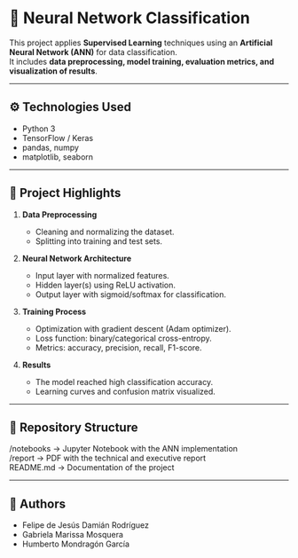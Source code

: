 # 🧠 Neural Network Classification

This project applies **Supervised Learning** techniques using an **Artificial Neural Network (ANN)** for data classification.  
It includes **data preprocessing, model training, evaluation metrics, and visualization of results**.

---

## ⚙️ Technologies Used
- Python 3  
- TensorFlow / Keras  
- pandas, numpy  
- matplotlib, seaborn  

---

## 🚀 Project Highlights
1. **Data Preprocessing**  
   - Cleaning and normalizing the dataset.  
   - Splitting into training and test sets.  

2. **Neural Network Architecture**  
   - Input layer with normalized features.  
   - Hidden layer(s) using ReLU activation.  
   - Output layer with sigmoid/softmax for classification.  

3. **Training Process**  
   - Optimization with gradient descent (Adam optimizer).  
   - Loss function: binary/categorical cross-entropy.  
   - Metrics: accuracy, precision, recall, F1-score.  

4. **Results**  
   - The model reached high classification accuracy.  
   - Learning curves and confusion matrix visualized.  

---

## 📂 Repository Structure
/notebooks     → Jupyter Notebook with the ANN implementation  
/report        → PDF with the technical and executive report  
README.md      → Documentation of the project  

---

## 👥 Authors
- Felipe de Jesús Damián Rodríguez  
- Gabriela Marissa Mosquera  
- Humberto Mondragón García  

